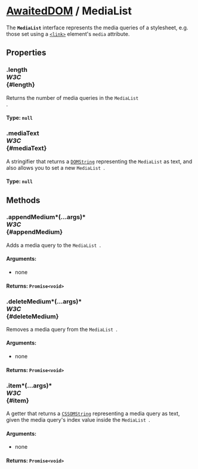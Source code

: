 # [AwaitedDOM](/docs/basic-interfaces/awaited-dom) <span>/</span> MediaList

<div class='overview'>The <code><strong>MediaList</strong></code> interface represents the media queries of a stylesheet, e.g. those set using a <a href="/en-US/docs/Web/HTML/Element/link" title="The HTML External Resource Link element (<link>) specifies relationships between the current document and an external resource. This element is most commonly used to link to stylesheets, but is also used to establish site icons (both &quot;favicon&quot; style icons and icons for the home screen and apps on mobile devices) among other things."><code>&lt;link&gt;</code></a> element's <code>media</code> attribute.</div>

## Properties

### .length <div class="specs"><i>W3C</i></div> {#length}

Returns the number of media queries in the <code>MediaList
</code>.

#### **Type**: `null`

### .mediaText <div class="specs"><i>W3C</i></div> {#mediaText}

A stringifier that returns a <a href="/en-US/docs/Web/API/DOMString" title="DOMString is a UTF-16 String. As JavaScript already uses such strings, DOMString is mapped directly to a String."><code>DOMString</code></a> representing the <code>MediaList</code> as text, and also allows you to set a new <code>MediaList
</code>.

#### **Type**: `null`

## Methods

### .appendMedium*(...args)* <div class="specs"><i>W3C</i></div> {#appendMedium}

Adds a media query to the <code>MediaList
</code>.

#### **Arguments**:


 - none

#### **Returns**: `Promise<void>`

### .deleteMedium*(...args)* <div class="specs"><i>W3C</i></div> {#deleteMedium}

Removes a media query from the <code>MediaList
</code>.

#### **Arguments**:


 - none

#### **Returns**: `Promise<void>`

### .item*(...args)* <div class="specs"><i>W3C</i></div> {#item}

A getter that returns a <a href="/en-US/docs/Web/API/CSSOMString" title="CSSOMString is used to denote string data in CSSOM specifications and can refer to either DOMString or USVString. When a specification says CSSOMString, it depends on the browser vendors to choose whether to use DOMString or USVString. While browser implementations that use UTF-8 internally to represent strings in memory can use USVString when the specification says CSSOMString, implementations that already represent strings as 16-bit sequences might choose to use DOMString instead."><code>CSSOMString</code></a> representing a media query as text, given the media query's index value inside the <code>MediaList
</code>.

#### **Arguments**:


 - none

#### **Returns**: `Promise<void>`
